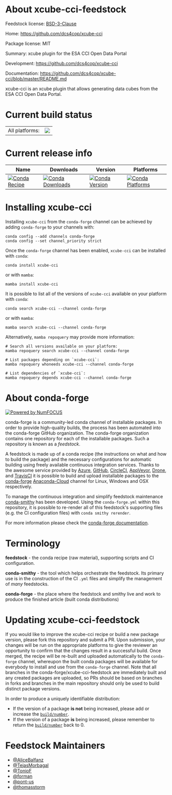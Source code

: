 About xcube-cci-feedstock
=========================

Feedstock license: [BSD-3-Clause](https://github.com/conda-forge/xcube-cci-feedstock/blob/main/LICENSE.txt)

Home: https://github.com/dcs4cop/xcube-cci

Package license: MIT

Summary: xcube plugin for the ESA CCI Open Data Portal

Development: https://github.com/dcs4cop/xcube-cci

Documentation: https://github.com/dcs4cop/xcube-cci/blob/master/README.md

xcube-cci is an xcube plugin that allows generating data cubes from the ESA CCI Open Data Portal.

Current build status
====================


<table><tr><td>All platforms:</td>
    <td>
      <a href="https://dev.azure.com/conda-forge/feedstock-builds/_build/latest?definitionId=10891&branchName=main">
        <img src="https://dev.azure.com/conda-forge/feedstock-builds/_apis/build/status/xcube-cci-feedstock?branchName=main">
      </a>
    </td>
  </tr>
</table>

Current release info
====================

| Name | Downloads | Version | Platforms |
| --- | --- | --- | --- |
| [![Conda Recipe](https://img.shields.io/badge/recipe-xcube--cci-green.svg)](https://anaconda.org/conda-forge/xcube-cci) | [![Conda Downloads](https://img.shields.io/conda/dn/conda-forge/xcube-cci.svg)](https://anaconda.org/conda-forge/xcube-cci) | [![Conda Version](https://img.shields.io/conda/vn/conda-forge/xcube-cci.svg)](https://anaconda.org/conda-forge/xcube-cci) | [![Conda Platforms](https://img.shields.io/conda/pn/conda-forge/xcube-cci.svg)](https://anaconda.org/conda-forge/xcube-cci) |

Installing xcube-cci
====================

Installing `xcube-cci` from the `conda-forge` channel can be achieved by adding `conda-forge` to your channels with:

```
conda config --add channels conda-forge
conda config --set channel_priority strict
```

Once the `conda-forge` channel has been enabled, `xcube-cci` can be installed with `conda`:

```
conda install xcube-cci
```

or with `mamba`:

```
mamba install xcube-cci
```

It is possible to list all of the versions of `xcube-cci` available on your platform with `conda`:

```
conda search xcube-cci --channel conda-forge
```

or with `mamba`:

```
mamba search xcube-cci --channel conda-forge
```

Alternatively, `mamba repoquery` may provide more information:

```
# Search all versions available on your platform:
mamba repoquery search xcube-cci --channel conda-forge

# List packages depending on `xcube-cci`:
mamba repoquery whoneeds xcube-cci --channel conda-forge

# List dependencies of `xcube-cci`:
mamba repoquery depends xcube-cci --channel conda-forge
```


About conda-forge
=================

[![Powered by
NumFOCUS](https://img.shields.io/badge/powered%20by-NumFOCUS-orange.svg?style=flat&colorA=E1523D&colorB=007D8A)](https://numfocus.org)

conda-forge is a community-led conda channel of installable packages.
In order to provide high-quality builds, the process has been automated into the
conda-forge GitHub organization. The conda-forge organization contains one repository
for each of the installable packages. Such a repository is known as a *feedstock*.

A feedstock is made up of a conda recipe (the instructions on what and how to build
the package) and the necessary configurations for automatic building using freely
available continuous integration services. Thanks to the awesome service provided by
[Azure](https://azure.microsoft.com/en-us/services/devops/), [GitHub](https://github.com/),
[CircleCI](https://circleci.com/), [AppVeyor](https://www.appveyor.com/),
[Drone](https://cloud.drone.io/welcome), and [TravisCI](https://travis-ci.com/)
it is possible to build and upload installable packages to the
[conda-forge](https://anaconda.org/conda-forge) [Anaconda-Cloud](https://anaconda.org/)
channel for Linux, Windows and OSX respectively.

To manage the continuous integration and simplify feedstock maintenance
[conda-smithy](https://github.com/conda-forge/conda-smithy) has been developed.
Using the ``conda-forge.yml`` within this repository, it is possible to re-render all of
this feedstock's supporting files (e.g. the CI configuration files) with ``conda smithy rerender``.

For more information please check the [conda-forge documentation](https://conda-forge.org/docs/).

Terminology
===========

**feedstock** - the conda recipe (raw material), supporting scripts and CI configuration.

**conda-smithy** - the tool which helps orchestrate the feedstock.
                   Its primary use is in the construction of the CI ``.yml`` files
                   and simplify the management of *many* feedstocks.

**conda-forge** - the place where the feedstock and smithy live and work to
                  produce the finished article (built conda distributions)


Updating xcube-cci-feedstock
============================

If you would like to improve the xcube-cci recipe or build a new
package version, please fork this repository and submit a PR. Upon submission,
your changes will be run on the appropriate platforms to give the reviewer an
opportunity to confirm that the changes result in a successful build. Once
merged, the recipe will be re-built and uploaded automatically to the
`conda-forge` channel, whereupon the built conda packages will be available for
everybody to install and use from the `conda-forge` channel.
Note that all branches in the conda-forge/xcube-cci-feedstock are
immediately built and any created packages are uploaded, so PRs should be based
on branches in forks and branches in the main repository should only be used to
build distinct package versions.

In order to produce a uniquely identifiable distribution:
 * If the version of a package **is not** being increased, please add or increase
   the [``build/number``](https://docs.conda.io/projects/conda-build/en/latest/resources/define-metadata.html#build-number-and-string).
 * If the version of a package **is** being increased, please remember to return
   the [``build/number``](https://docs.conda.io/projects/conda-build/en/latest/resources/define-metadata.html#build-number-and-string)
   back to 0.

Feedstock Maintainers
=====================

* [@AliceBalfanz](https://github.com/AliceBalfanz/)
* [@TejasMorbagal](https://github.com/TejasMorbagal/)
* [@TonioF](https://github.com/TonioF/)
* [@forman](https://github.com/forman/)
* [@pont-us](https://github.com/pont-us/)
* [@thomasstorm](https://github.com/thomasstorm/)

